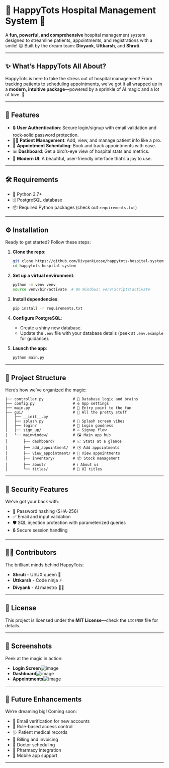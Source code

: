 # 🌟 **HappyTots Hospital Management System** 🏥  

A **fun, powerful, and comprehensive** hospital management system designed to streamline patients, appointments, and registrations with a smile! 😊 Built by the dream team: **Divyank**, **Uttkarsh**, and **Shruti**.  

---

## ✨ **What’s HappyTots All About?**  
HappyTots is here to take the stress out of hospital management! From tracking patients to scheduling appointments, we’ve got it all wrapped up in a **modern, intuitive package**—powered by a sprinkle of AI magic and a lot of love. 💙  

---

## 🚀 **Features**  
- 🔒 **User Authentication**: Secure login/signup with email validation and rock-solid password protection.  
- 🧑‍⚕️ **Patient Management**: Add, view, and manage patient info like a pro.  
- 📅 **Appointment Scheduling**: Book and track appointments with ease.  
- 📊 **Dashboard**: Get a bird’s-eye view of hospital stats and metrics.  
- 🎨 **Modern UI**: A beautiful, user-friendly interface that’s a joy to use.  

---

## 🛠️ **Requirements**  
- 🐍 Python 3.7+  
- 🗄️ PostgreSQL database  
- 📦 Required Python packages (check out `requirements.txt`)  

---

## ⚙️ **Installation**  
Ready to get started? Follow these steps:  

1. **Clone the repo**:  
   ```bash
   git clone https://github.com/DivyankLoose/happytots-hospital-system.git
   cd happytots-hospital-system
   ```

2. **Set up a virtual environment**:  
   ```bash
   python -m venv venv
   source venv/bin/activate  # On Windows: venv\Scripts\activate
   ```

3. **Install dependencies**:  
   ```bash
   pip install -r requirements.txt
   ```

4. **Configure PostgreSQL**:  
   - Create a shiny new database.  
   - Update the `.env` file with your database details (peek at `.env.example` for guidance).  

5. **Launch the app**:  
   ```bash
   python main.py
   ```

---

## 📂 **Project Structure**  
Here’s how we’ve organized the magic:  
```
├── controller.py             # 🧠 Database logic and brains
├── config.py                 # ⚙️ App settings
├── main.py                   # 🚪 Entry point to the fun
├── gui/                      # 🎨 All the pretty stuff
│   ├── __init__.py
│   ├── splash.py             # 🌈 Splash screen vibes
│   ├── login/                # 🔑 Login goodness
│   ├── sign_up/              # ✍️ Signup flow
│   └── mainwindow/           # 🖼️ Main app hub
│       ├── dashboard/        # 📈 Stats at a glance
│       ├── add_appointment/  # 🕒 Add appointments
│       ├── view_appointment/ # 👀 View appointments
│       ├── inventory/        # 📦 Stock management
│       ├── about/            # ℹ️ About us
│       └── titles/           # 🎀 UI titles
```

---

## 🔐 **Security Features**  
We’ve got your back with:  
- 🔑 Password hashing (SHA-256)  
- ✅ Email and input validation  
- 🛡️ SQL injection protection with parameterized queries  
- 🔒 Secure session handling  

---

## 👩‍💻 **Contributors**  
The brilliant minds behind HappyTots:  
- **Shruti** - UI/UX queen 👑  
- **Uttkarsh** - Code ninja ⚡  
- **Divyank** - AI maestro 🧙‍♂️  

---

## 📜 **License**  
This project is licensed under the **MIT License**—check the `LICENSE` file for details.  

---

## 📸 **Screenshots**  
Peek at the magic in action:  
- **Login Screen**![image](https://github.com/user-attachments/assets/cb10f251-6cb0-4ad2-ae52-eb3479b10c88)  
- **Dashboard**![image](https://github.com/user-attachments/assets/b597b647-c06e-434d-873e-a57331b3e2d2)  
- **Appointments**![image](https://github.com/user-attachments/assets/c75c7c50-ec0e-4bee-be1f-50968bd410dd)  

---

## 🌟 **Future Enhancements**  
We’re dreaming big! Coming soon:  
- 📧 Email verification for new accounts  
- 👥 Role-based access control  
- 🩺 Patient medical records  
- 💸 Billing and invoicing  
- 🩼 Doctor scheduling  
- 💊 Pharmacy integration  
- 📱 Mobile app support  

---
